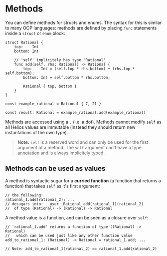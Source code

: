 # Methods

You can define methods for structs and enums. The syntax for this is similar to many OOP languages: methods are defined by placing `func` statements inside a `struct` or `enum` block:

```helios
struct Rational {
    top:    Int
    bottom: Int

    // 'self' implicitely has type 'Rational'
    func add(self, rhs: Rational) -> Rational {
        top:    Int = (self.top * rhs.bottom) + (rhs.top * self.bottom);
        bottom: Int = self.bottom * rhs.bottom;

        Rational { top, bottom }
    }
}

const example_rational = Rational { 7, 21 }

const result: Rational = example_rational.add(example_rational)
```

Methods are accessed using a `.` (i.e. a dot). Methods cannot modify `self` as all Helios values are immutable (instead they should return new instantations of the own type).

> **Note:** `self` is a reserved word and can only be used for the first argument of a method. The `self` argument can't have a type annotation and is always implicitely typed.

## Methods can be used as values
A method is syntactic sugar for a **curried function** (a function that returns a function) that takes `self` as it's first argument:

```helios
// the following:
rational_1.add(rational_2); ...
// desugars into: __user__Rational_add(rational_1)(rational_2)
//  of type (Rational) -> (Rational) -> Rational
```

A method value is a function, and can be seen as a closure over `self`:
```helios
// 'rational_1.add' returns a function of type ((Rational) -> Rational) 
//   which can be used just like any other function value
add_to_rational_1: (Rational) -> Rational = rational_1.add; ...

// Note: add_to_rational_1(rational_2) == rational_1.add(rational_2)
```